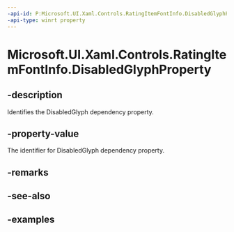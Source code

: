 ```yaml
---
-api-id: P:Microsoft.UI.Xaml.Controls.RatingItemFontInfo.DisabledGlyphProperty
-api-type: winrt property
---
```


<!-- Property syntax.
public DependencyProperty DisabledGlyphProperty { get; }
-->

# Microsoft.UI.Xaml.Controls.RatingItemFontInfo.DisabledGlyphProperty

## -description

Identifies the DisabledGlyph dependency property.

## -property-value

The identifier for DisabledGlyph dependency property.

## -remarks

## -see-also

## -examples

